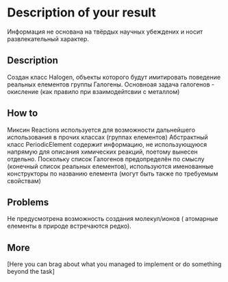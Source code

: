 # Description of your result

Информация не основана на твёрдых научных убеждених и носит развлекательный характер.
## Description

Создан класс Halogen, объекты которого будут имитировать поведение реальных елементов группы Галогены.
Основноая задача галогенов - окисление (как правило при взаимодейтсвии с металлом)
## How to

Миксин Reactions используется для возможности дальнейшего использования в прочих классах (группах елементов)
Абстрактный класс PeriodicElement содержит информацию, не использующуюся напрямую для описания химических реакций, поетому вынесен отдельно.
Поскольку список Галогенов предопределён по смыслу (конечный список реальных елементов), используются именованные конструкторы по названию елемента
(могут быть также по требуемым свойствам)
## Problems
Не предусмотрена возможность создания молекул/ионов ( атомарные елементы в природе встречаются редко).
## More

[Here you can brag about what you managed to implement or do something beyond the task]


